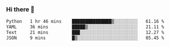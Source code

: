 ### Hi there 👋

<!--START_SECTION:waka-->

```txt
Python   1 hr 46 mins    ███████████████▒░░░░░░░░░   61.16 %
YAML     36 mins         █████▒░░░░░░░░░░░░░░░░░░░   21.11 %
Text     21 mins         ███░░░░░░░░░░░░░░░░░░░░░░   12.27 %
JSON     9 mins          █▒░░░░░░░░░░░░░░░░░░░░░░░   05.45 %
```

<!--END_SECTION:waka-->


<!--
**AnkelMauCastillo/AnkelMauCastillo** is a ✨ _special_ ✨ repository because its `README.md` (this file) appears on your GitHub profile.

Here are some ideas to get you started:

- 🔭 I’m currently working on ...
- 🌱 I’m currently learning ...
- 👯 I’m looking to collaborate on ...
- 🤔 I’m looking for help with ...
- 💬 Ask me about ...
- 📫 How to reach me: ...
- 😄 Pronouns: ...
- ⚡ Fun fact: ...
-->
